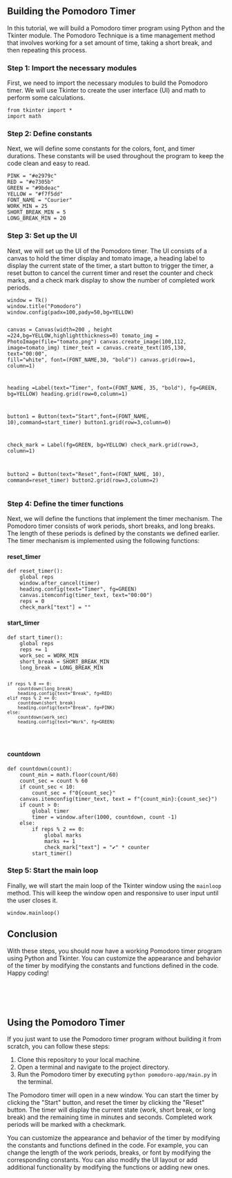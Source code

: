 
<h2>Building the Pomodoro Timer</h2>
<p>In this tutorial, we will build a Pomodoro timer program using Python and the Tkinter module. The Pomodoro Technique is a time management method that involves working for a set amount of time, taking a short break, and then repeating this process.</p>
<h3>Step 1: Import the necessary modules</h3>
<p>First, we need to import the necessary modules to build the Pomodoro timer. We will use Tkinter to create the user interface (UI) and math to perform some calculations.</p>
<pre><code>from tkinter import *
import math
</code></pre>
<h3>Step 2: Define constants</h3>
<p>Next, we will define some constants for the colors, font, and timer durations. These constants will be used throughout the program to keep the code clean and easy to read.</p>
<pre><code>PINK = "#e2979c"
RED = "#e7305b"
GREEN = "#9bdeac"
YELLOW = "#f7f5dd"
FONT_NAME = "Courier"
WORK_MIN = 25
SHORT_BREAK_MIN = 5
LONG_BREAK_MIN = 20
</code></pre>
<h3>Step 3: Set up the UI</h3>
<p>Next, we will set up the UI of the Pomodoro timer. The UI consists of a canvas to hold the timer display and tomato image, a heading label to display the current state of the timer, a start button to trigger the timer, a reset button to cancel the current timer and reset the counter and check marks, and a check mark display to show the number of completed work periods.</p>
<pre><code>window = Tk()
window.title("Pomodoro")
window.config(padx=100,pady=50,bg=YELLOW)

canvas = Canvas(width=200 , height =224,bg=YELLOW,highlightthickness=0)
tomato_img = PhotoImage(file="tomato.png")
canvas.create_image(100,112, image=tomato_img)
timer_text = canvas.create_text(105,130, text="00:00", fill="white", font=(FONT_NAME,30, "bold"))
canvas.grid(row=1, column=1)

heading =Label(text="Timer", font=(FONT_NAME, 35, "bold"), fg=GREEN, bg=YELLOW)
heading.grid(row=0,column=1)

button1 = Button(text="Start",font=(FONT_NAME, 10),command=start_timer)
button1.grid(row=3,column=0)

check_mark = Label(fg=GREEN, bg=YELLOW)
check_mark.grid(row=3, column=1)

button2 = Button(text="Reset",font=(FONT_NAME, 10), command=reset_timer)
button2.grid(row=3,column=2)
</code></pre>

<h3>Step 4: Define the timer functions</h3>
<p>Next, we will define the functions that implement the timer mechanism. The Pomodoro timer consists of work periods, short breaks, and long breaks. The length of these periods is defined by the constants we defined earlier. The timer mechanism is implemented using the following functions:</p>

<h4>reset_timer</h4>
<pre><code>def reset_timer():
    global reps
    window.after_cancel(timer)
    heading.config(text="Timer", fg=GREEN)
    canvas.itemconfig(timer_text, text="00:00")
    reps = 0
    check_mark["text"] = ""
</code></pre>

<h4>start_timer</h4>
<pre><code>def start_timer():
    global reps
    reps += 1
    work_sec = WORK_MIN
    short_break = SHORT_BREAK_MIN
    long_break = LONG_BREAK_MIN

    if reps % 8 == 0:
        countdown(long_break)
        heading.config(text="Break", fg=RED)
    elif reps % 2 == 0:
        countdown(short_break)
        heading.config(text="Break", fg=PINK)
    else:
        countdown(work_sec)
        heading.config(text="Work", fg=GREEN)
</code></pre>

<h4>countdown</h4>
<pre><code>def countdown(count):
    count_min = math.floor(count/60)
    count_sec = count % 60
    if count_sec < 10:
        count_sec = f"0{count_sec}"
    canvas.itemconfig(timer_text, text = f"{count_min}:{count_sec}")
    if count > 0:
        global timer
        timer = window.after(1000, countdown, count -1)
    else:
        if reps % 2 == 0:
            global marks
            marks += 1
            check_mark["text"] = "✔" * counter
        start_timer()
</code></pre>
<h3>Step 5: Start the main loop</h3>
<p>Finally, we will start the main loop of the Tkinter window using the <code>mainloop</code> method. This will keep the window open and responsive to user input until the user closes it.</p>
<pre><code>window.mainloop()
</code></pre>

<h2>Conclusion</h2>
<p>With these steps, you should now have a working Pomodoro timer program using Python and Tkinter. You can customize the appearance and behavior of the timer by modifying the constants and functions defined in the code. Happy coding!</p>


<br>
<br>
<br>
<h2>Using the Pomodoro Timer</h2>
<p>If you just want to use the Pomodoro timer program without building it from scratch, you can follow these steps:</p>
<ol>
	<li>Clone this repository to your local machine.</li>
	<li>Open a terminal and navigate to the project directory.</li>
	<li>Run the Pomodoro timer by executing <code>python pomodoro-app/main.py</code> in the terminal.</li>
</ol>
<p>The Pomodoro timer will open in a new window. You can start the timer by clicking the "Start" button, and reset the timer by clicking the "Reset" button. The timer will display the current state (work, short break, or long break) and the remaining time in minutes and seconds. Completed work periods will be marked with a checkmark.</p>
<p>You can customize the appearance and behavior of the timer by modifying the constants and functions defined in the code. For example, you can change the length of the work periods, breaks, or font by modifying the corresponding constants. You can also modify the UI layout or add additional functionality by modifying the functions or adding new ones.</p>

